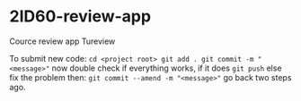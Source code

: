 # 2ID60-review-app
Cource review app Tureview

To submit new code:
`cd <project root>
git add .
git commit -m "<message>"`
now double check if everything works, if it does
`git push`
else fix the problem then:
`git commit --amend -m "<message>"`
go back two steps ago.
